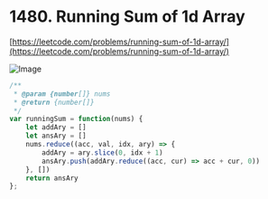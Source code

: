
# 1480. Running Sum of 1d Array

[https://leetcode.com/problems/running-sum-of-1d-array/](https://leetcode.com/problems/running-sum-of-1d-array/)


![Image](https://i.imgur.com/gCyQhnA.png)

```javascript
/**
 * @param {number[]} nums
 * @return {number[]}
 */
var runningSum = function(nums) {
    let addAry = []
    let ansAry = []
    nums.reduce((acc, val, idx, ary) => {
        addAry = ary.slice(0, idx + 1)
        ansAry.push(addAry.reduce((acc, cur) => acc + cur, 0))
    }, [])
    return ansAry
};